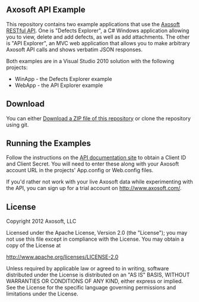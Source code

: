 Axosoft API Example
------------------

This repository contains two example applications that use the [Axosoft RESTful API][api_docs].
One is "Defects Explorer", a C# Windows application allowing you to view, delete and add defects, as well as add attachments.
The other is "API Explorer", an MVC web application that allows you to make arbitrary Axosoft API calls
and shows verbatim JSON responses.

Both examples are in a Visual Studio 2010 solution with the following projects:
 * WinApp - the Defects Explorer example
 * WebApp - the API Explorer example

[api_docs]: http://developer.axosoft.com

Download
--------
You can either [Download a ZIP file of this repository][download_zip] or clone the repository using git.

[download_zip]: http://github.com/Axosoft/AxosoftAPIExample/zipball/master

Running the Examples
--------------------
Follow the instructions on the [API documentation site][api_docs_getting_started] to obtain a Client ID
and Client Secret.  You will need to enter these along with your Axosoft account URL in the projects' App.config
or Web.config files.

If you'd rather not work with your live Axosoft data while experimenting with the API, you can sign up for a
trial account on http://www.axosoft.com/.

[api_docs_getting_started]: http://developer.axosoft.com/getting-started

License
-------
Copyright 2012 Axosoft, LLC

Licensed under the Apache License, Version 2.0 (the "License");
you may not use this file except in compliance with the License.
You may obtain a copy of the License at

   http://www.apache.org/licenses/LICENSE-2.0

Unless required by applicable law or agreed to in writing, software
distributed under the License is distributed on an "AS IS" BASIS,
WITHOUT WARRANTIES OR CONDITIONS OF ANY KIND, either express or implied.
See the License for the specific language governing permissions and
limitations under the License.
